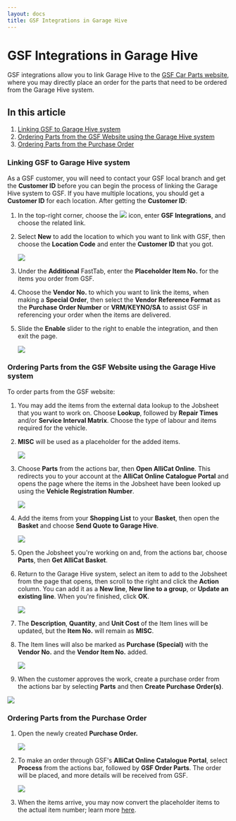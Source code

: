 ```yaml
---
layout: docs
title: GSF Integrations in Garage Hive
---
```


# GSF Integrations in Garage Hive
GSF integrations allow you to link Garage Hive to the [GSF Car Parts website](https://www.gsfcarparts.com/), where you may directly place an order for the parts that need to be ordered from the Garage Hive system.

## In this article
1. [Linking GSF to Garage Hive system](#linking-gsf-to-garage-hive-system)
2. [Ordering Parts from the GSF Website using the Garage Hive system](#ordering-parts-from-the-gsf-website-using-the-garage-hive-system)
3. [Ordering Parts from the Purchase Order](#ordering-parts-from-the-purchase-order)

### Linking GSF to Garage Hive system
As a GSF customer, you will need to contact your GSF local branch and get the **Customer ID** before you can begin the process of linking the Garage Hive system to GSF. If you have multiple locations, you should get a **Customer ID** for each location. After getting the **Customer ID**:
1. In the top-right corner, choose the ![](media/search_icon.png) icon, enter **GSF Integrations**, and choose the related link.
2. Select **New** to add the location to which you want to link with GSF, then choose the **Location Code** and enter the **Customer ID** that you got.

   ![](media/garagehive-gsf-integration1.gif)

3. Under the **Additional** FastTab, enter the **Placeholder Item No.** for the items you order from GSF.
4. Choose the **Vendor No.** to which you want to link the items, when making a **Special Order**, then select the **Vendor Reference Format** as the **Purchase Order Number** or **VRM/KEYNO/SA** to assist GSF in referencing your order when the items are delivered. 
5. Slide the **Enable** slider to the right to enable the integration, and then exit the page.

   ![](media/garagehive-gsf-integration2.gif)

### Ordering Parts from the GSF Website using the Garage Hive system
To order parts from the GSF website:
1. You may add the items from the external data lookup to the Jobsheet that you want to work on. Choose **Lookup**, followed by **Repair Times** and/or **Service Interval Matrix**. Choose the type of labour and items required for the vehicle.
1. **MISC** will be used as a placeholder for the added items.

   ![](media/garagehive-gsf-integration3.gif)
   
1. Choose **Parts** from the actions bar, then **Open AlliCat Online**. This redirects you to your account at the **AlliCat Online Catalogue Portal** and opens the page where the items in the Jobsheet have been looked up using the **Vehicle Registration Number**.

   ![](media/garagehive-gsf-integration4.gif)

1. Add the items from your **Shopping List** to your **Basket**, then open the **Basket** and choose **Send Quote to Garage Hive**.

   ![](media/garagehive-gsf-integration9.gif)

1. Open the Jobsheet you're working on and, from the actions bar, choose **Parts**, then **Get AlliCat Basket**.
1. Return to the Garage Hive system, select an item to add to the Jobsheet from the page that opens, then scroll to the right and click the **Action** column. You can add it as a **New line**, **New line to a group**, or **Update an existing line**. When you're finished, click **OK**.

   ![](media/garagehive-gsf-integration5.gif)

1. The **Description**, **Quantity**, and **Unit Cost** of the Item lines will be updated, but the **Item No.** will remain as **MISC**.
1. The Item lines will also be marked as **Purchase (Special)** with the **Vendor No.** and the **Vendor Item No.** added.

   ![](media/garagehive-gsf-integration6.gif)

1.  When the customer approves the work, create a purchase order from the actions bar by selecting **Parts** and then **Create Purchase Order(s)**. 

   ![](media/garagehive-gsf-integration6a.gif)

### Ordering Parts from the Purchase Order
1. Open the newly created **Purchase Order.**

   ![](media/garagehive-gsf-integration7.gif)

1. To make an order through GSF's **AlliCat Online Catalogue Portal**, select **Process** from the actions bar, followed by **GSF Order Parts**. The order will be placed, and more details will be received from GSF.

   ![](media/garagehive-gsf-integration8.gif)

1. When the items arrive, you may now convert the placeholder items to the actual item number; learn more [here](garagehive-creating-a-placeholder-item.html#convert-placeholder-item-to-inventory-item).